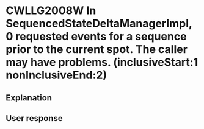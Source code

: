 # CWLLG2008W In SequencedStateDeltaManagerImpl, 0 requested events for a sequence prior to the current spot. The caller may have problems. (inclusiveStart:1 nonInclusiveEnd:2)

## Explanation

## User response